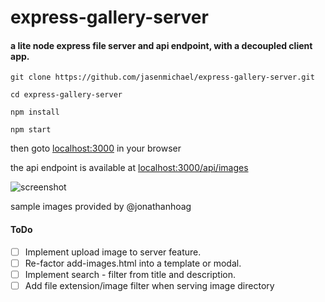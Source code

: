 # express-gallery-server

#### a lite node express file server and api endpoint, with a decoupled client app.

```
git clone https://github.com/jasenmichael/express-gallery-server.git

cd express-gallery-server

npm install

npm start
```
then goto [localhost:3000](http://localhost:3000) in your browser

the api endpoint is available at [localhost:3000/api/images](http://localhost:3000/api/images)

![screenshot](screenshot.png)

sample images provided by @jonathanhoag

#### ToDo

 * [ ] Implement upload image to server feature.
 * [ ] Re-factor add-images.html into a template or modal.
 * [ ] Implement search - filter from title and description.
 * [ ] Add file extension/image filter when serving image directory
